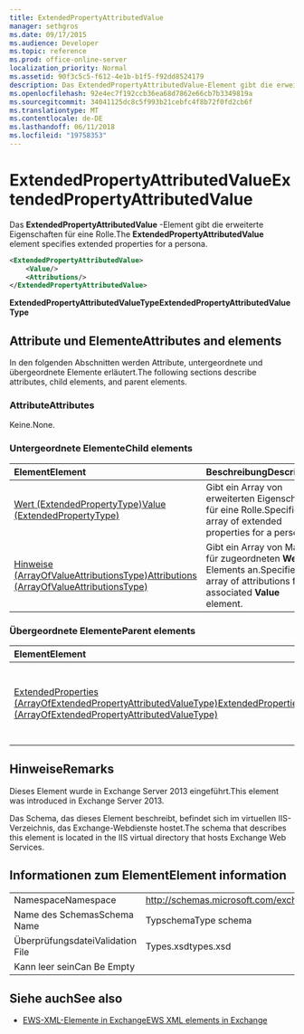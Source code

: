 ```yaml
---
title: ExtendedPropertyAttributedValue
manager: sethgros
ms.date: 09/17/2015
ms.audience: Developer
ms.topic: reference
ms.prod: office-online-server
localization_priority: Normal
ms.assetid: 90f3c5c5-f612-4e1b-b1f5-f92dd8524179
description: Das ExtendedPropertyAttributedValue-Element gibt die erweiterte Eigenschaften für eine Rolle.
ms.openlocfilehash: 92e4ec7f192ccb36ea68d7862e66cb7b3349819a
ms.sourcegitcommit: 34041125dc8c5f993b21cebfc4f8b72f0fd2cb6f
ms.translationtype: MT
ms.contentlocale: de-DE
ms.lasthandoff: 06/11/2018
ms.locfileid: "19758353"
---
```

# <a name="extendedpropertyattributedvalue"></a><span data-ttu-id="a88ca-103">ExtendedPropertyAttributedValue</span><span class="sxs-lookup"><span data-stu-id="a88ca-103">ExtendedPropertyAttributedValue</span></span>

<span data-ttu-id="a88ca-104">Das **ExtendedPropertyAttributedValue** -Element gibt die erweiterte Eigenschaften für eine Rolle.</span><span class="sxs-lookup"><span data-stu-id="a88ca-104">The **ExtendedPropertyAttributedValue** element specifies extended properties for a persona.</span></span> 
  
```XML
<ExtendedPropertyAttributedValue>
    <Value/>
    <Attributions/>
</ExtendedPropertyAttributedValue>
```

 <span data-ttu-id="a88ca-105">**ExtendedPropertyAttributedValueType**</span><span class="sxs-lookup"><span data-stu-id="a88ca-105">**ExtendedPropertyAttributedValueType**</span></span>
## <a name="attributes-and-elements"></a><span data-ttu-id="a88ca-106">Attribute und Elemente</span><span class="sxs-lookup"><span data-stu-id="a88ca-106">Attributes and elements</span></span>

<span data-ttu-id="a88ca-107">In den folgenden Abschnitten werden Attribute, untergeordnete und übergeordnete Elemente erläutert.</span><span class="sxs-lookup"><span data-stu-id="a88ca-107">The following sections describe attributes, child elements, and parent elements.</span></span>
  
### <a name="attributes"></a><span data-ttu-id="a88ca-108">Attribute</span><span class="sxs-lookup"><span data-stu-id="a88ca-108">Attributes</span></span>

<span data-ttu-id="a88ca-109">Keine.</span><span class="sxs-lookup"><span data-stu-id="a88ca-109">None.</span></span>
  
### <a name="child-elements"></a><span data-ttu-id="a88ca-110">Untergeordnete Elemente</span><span class="sxs-lookup"><span data-stu-id="a88ca-110">Child elements</span></span>

|<span data-ttu-id="a88ca-111">**Element**</span><span class="sxs-lookup"><span data-stu-id="a88ca-111">**Element**</span></span>|<span data-ttu-id="a88ca-112">**Beschreibung**</span><span class="sxs-lookup"><span data-stu-id="a88ca-112">**Description**</span></span>|
|:-----|:-----|
|[<span data-ttu-id="a88ca-113">Wert (ExtendedPropertyType)</span><span class="sxs-lookup"><span data-stu-id="a88ca-113">Value (ExtendedPropertyType)</span></span>](value-extendedpropertytype.md) <br/> |<span data-ttu-id="a88ca-114">Gibt ein Array von erweiterten Eigenschaften für eine Rolle.</span><span class="sxs-lookup"><span data-stu-id="a88ca-114">Specifies an array of extended properties for a persona.</span></span>  <br/> |
|[<span data-ttu-id="a88ca-115">Hinweise (ArrayOfValueAttributionsType)</span><span class="sxs-lookup"><span data-stu-id="a88ca-115">Attributions (ArrayOfValueAttributionsType)</span></span>](attributions-arrayofvalueattributionstype.md) <br/> |<span data-ttu-id="a88ca-116">Gibt ein Array von Marken für zugeordneten **Wert** Elements an.</span><span class="sxs-lookup"><span data-stu-id="a88ca-116">Specifies an array of attributions for its associated **Value** element.</span></span>  <br/> |
   
### <a name="parent-elements"></a><span data-ttu-id="a88ca-117">Übergeordnete Elemente</span><span class="sxs-lookup"><span data-stu-id="a88ca-117">Parent elements</span></span>

|<span data-ttu-id="a88ca-118">**Element**</span><span class="sxs-lookup"><span data-stu-id="a88ca-118">**Element**</span></span>|<span data-ttu-id="a88ca-119">**Beschreibung**</span><span class="sxs-lookup"><span data-stu-id="a88ca-119">**Description**</span></span>|
|:-----|:-----|
|[<span data-ttu-id="a88ca-120">ExtendedProperties (ArrayOfExtendedPropertyAttributedValueType)</span><span class="sxs-lookup"><span data-stu-id="a88ca-120">ExtendedProperties (ArrayOfExtendedPropertyAttributedValueType)</span></span>](extendedproperties-arrayofextendedpropertyattributedvaluetype.md) <br/> |<span data-ttu-id="a88ca-121">Enthält die erweiterten Eigenschaften für Vorgänge Unified Contact Store verwendet.</span><span class="sxs-lookup"><span data-stu-id="a88ca-121">Contains the extended properties used for Unified Contact Store operations.</span></span>  <br/> |
   
## <a name="remarks"></a><span data-ttu-id="a88ca-122">Hinweise</span><span class="sxs-lookup"><span data-stu-id="a88ca-122">Remarks</span></span>

<span data-ttu-id="a88ca-123">Dieses Element wurde in Exchange Server 2013 eingeführt.</span><span class="sxs-lookup"><span data-stu-id="a88ca-123">This element was introduced in Exchange Server 2013.</span></span>
  
<span data-ttu-id="a88ca-124">Das Schema, das dieses Element beschreibt, befindet sich im virtuellen IIS-Verzeichnis, das Exchange-Webdienste hostet.</span><span class="sxs-lookup"><span data-stu-id="a88ca-124">The schema that describes this element is located in the IIS virtual directory that hosts Exchange Web Services.</span></span>
  
## <a name="element-information"></a><span data-ttu-id="a88ca-125">Informationen zum Element</span><span class="sxs-lookup"><span data-stu-id="a88ca-125">Element information</span></span>

|||
|:-----|:-----|
|<span data-ttu-id="a88ca-126">Namespace</span><span class="sxs-lookup"><span data-stu-id="a88ca-126">Namespace</span></span>  <br/> |http://schemas.microsoft.com/exchange/services/2006/types  <br/> |
|<span data-ttu-id="a88ca-127">Name des Schemas</span><span class="sxs-lookup"><span data-stu-id="a88ca-127">Schema Name</span></span>  <br/> |<span data-ttu-id="a88ca-128">Typschema</span><span class="sxs-lookup"><span data-stu-id="a88ca-128">Type schema</span></span>  <br/> |
|<span data-ttu-id="a88ca-129">Überprüfungsdatei</span><span class="sxs-lookup"><span data-stu-id="a88ca-129">Validation File</span></span>  <br/> |<span data-ttu-id="a88ca-130">Types.xsd</span><span class="sxs-lookup"><span data-stu-id="a88ca-130">types.xsd</span></span>  <br/> |
|<span data-ttu-id="a88ca-131">Kann leer sein</span><span class="sxs-lookup"><span data-stu-id="a88ca-131">Can Be Empty</span></span>  <br/> ||
   
## <a name="see-also"></a><span data-ttu-id="a88ca-132">Siehe auch</span><span class="sxs-lookup"><span data-stu-id="a88ca-132">See also</span></span>



- [<span data-ttu-id="a88ca-133">EWS-XML-Elemente in Exchange</span><span class="sxs-lookup"><span data-stu-id="a88ca-133">EWS XML elements in Exchange</span></span>](ews-xml-elements-in-exchange.md)

